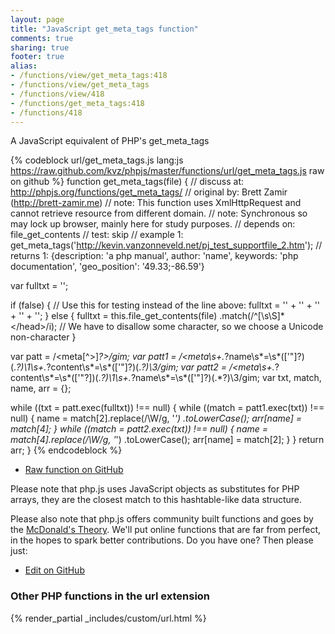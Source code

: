 ```yaml
---
layout: page
title: "JavaScript get_meta_tags function"
comments: true
sharing: true
footer: true
alias:
- /functions/view/get_meta_tags:418
- /functions/view/get_meta_tags
- /functions/view/418
- /functions/get_meta_tags:418
- /functions/418
---
```

<!-- Generated by Rakefile:build -->
A JavaScript equivalent of PHP's get_meta_tags

{% codeblock url/get_meta_tags.js lang:js https://raw.github.com/kvz/phpjs/master/functions/url/get_meta_tags.js raw on github %}
function get_meta_tags(file) {
  //  discuss at: http://phpjs.org/functions/get_meta_tags/
  // original by: Brett Zamir (http://brett-zamir.me)
  //        note: This function uses XmlHttpRequest and cannot retrieve resource from different domain.
  //        note: Synchronous so may lock up browser, mainly here for study purposes.
  //  depends on: file_get_contents
  //        test: skip
  //   example 1: get_meta_tags('http://kevin.vanzonneveld.net/pj_test_supportfile_2.htm');
  //   returns 1: {description: 'a php manual', author: 'name', keywords: 'php documentation', 'geo_position': '49.33;-86.59'}

  var fulltxt = '';

  if (false) {
    // Use this for testing instead of the line above:
    fulltxt = '<meta name="author" content="name">' + '<meta name="keywords" content="php documentation">' +
      '<meta name="DESCRIPTION" content="a php manual">' + '<meta name="geo.position" content="49.33;-86.59">' +
      '</head>';
  } else {
    fulltxt = this.file_get_contents(file)
      .match(/^[\s\S]*<\/head>/i); // We have to disallow some character, so we choose a Unicode non-character
  }

  var patt = /<meta[^>]*?>/gim;
  var patt1 = /<meta\s+.*?name\s*=\s*(['"]?)(.*?)\1\s+.*?content\s*=\s*(['"]?)(.*?)\3/gim;
  var patt2 = /<meta\s+.*?content\s*=\s*(['"?])(.*?)\1\s+.*?name\s*=\s*(['"]?)(.*?)\3/gim;
  var txt, match, name, arr = {};

  while ((txt = patt.exec(fulltxt)) !== null) {
    while ((match = patt1.exec(txt)) !== null) {
      name = match[2].replace(/\W/g, '_')
        .toLowerCase();
      arr[name] = match[4];
    }
    while ((match = patt2.exec(txt)) !== null) {
      name = match[4].replace(/\W/g, '_')
        .toLowerCase();
      arr[name] = match[2];
    }
  }
  return arr;
}
{% endcodeblock %}

 - [Raw function on GitHub](https://github.com/kvz/phpjs/blob/master/functions/url/get_meta_tags.js)

Please note that php.js uses JavaScript objects as substitutes for PHP arrays, they are 
the closest match to this hashtable-like data structure. 

Please also note that php.js offers community built functions and goes by the 
[McDonald's Theory](https://medium.com/what-i-learned-building/9216e1c9da7d). We'll put online 
functions that are far from perfect, in the hopes to spark better contributions. 
Do you have one? Then please just: 

 - [Edit on GitHub](https://github.com/kvz/phpjs/edit/master/functions/url/get_meta_tags.js)


### Other PHP functions in the url extension
{% render_partial _includes/custom/url.html %}
